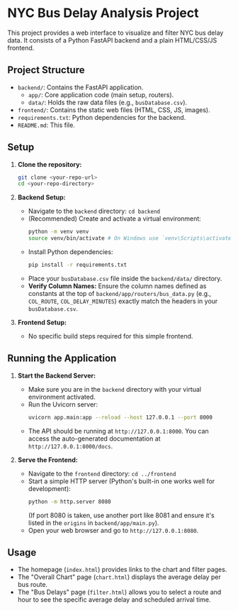 # NYC Bus Delay Analysis Project

This project provides a web interface to visualize and filter NYC bus delay data. It consists of a Python FastAPI backend and a plain HTML/CSS/JS frontend.

## Project Structure

-   `backend/`: Contains the FastAPI application.
    -   `app/`: Core application code (main setup, routers).
    -   `data/`: Holds the raw data files (e.g., `busDatabase.csv`).
-   `frontend/`: Contains the static web files (HTML, CSS, JS, images).
-   `requirements.txt`: Python dependencies for the backend.
-   `README.md`: This file.

## Setup

1.  **Clone the repository:**
    ```bash
    git clone <your-repo-url>
    cd <your-repo-directory>
    ```

2.  **Backend Setup:**
    -   Navigate to the `backend` directory: `cd backend`
    -   (Recommended) Create and activate a virtual environment:
        ```bash
        python -m venv venv
        source venv/bin/activate # On Windows use `venv\Scripts\activate`
        ```
    -   Install Python dependencies:
        ```bash
        pip install -r requirements.txt
        ```
    -   Place your `busDatabase.csv` file inside the `backend/data/` directory.
    -   **Verify Column Names:** Ensure the column names defined as constants at the top of `backend/app/routers/bus_data.py` (e.g., `COL_ROUTE`, `COL_DELAY_MINUTES`) exactly match the headers in your `busDatabase.csv`.

3.  **Frontend Setup:**
    -   No specific build steps required for this simple frontend.

## Running the Application

1.  **Start the Backend Server:**
    -   Make sure you are in the `backend` directory with your virtual environment activated.
    -   Run the Uvicorn server:
        ```bash
        uvicorn app.main:app --reload --host 127.0.0.1 --port 8000
        ```
    -   The API should be running at `http://127.0.0.1:8000`. You can access the auto-generated documentation at `http://127.0.0.1:8000/docs`.

2.  **Serve the Frontend:**
    -   Navigate to the `frontend` directory: `cd ../frontend`
    -   Start a simple HTTP server (Python's built-in one works well for development):
        ```bash
        python -m http.server 8080
        ```
        (If port 8080 is taken, use another port like 8081 and ensure it's listed in the `origins` in `backend/app/main.py`).
    -   Open your web browser and go to `http://127.0.0.1:8080`.

## Usage

-   The homepage (`index.html`) provides links to the chart and filter pages.
-   The "Overall Chart" page (`chart.html`) displays the average delay per bus route.
-   The "Bus Delays" page (`filter.html`) allows you to select a route and hour to see the specific average delay and scheduled arrival time.


